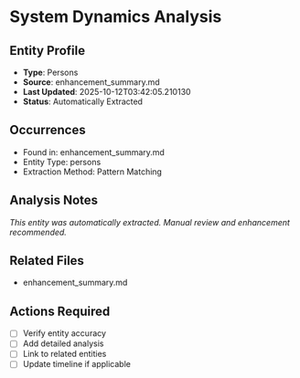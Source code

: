 # System Dynamics Analysis

## Entity Profile
- **Type**: Persons
- **Source**: enhancement_summary.md
- **Last Updated**: 2025-10-12T03:42:05.210130
- **Status**: Automatically Extracted

## Occurrences
- Found in: enhancement_summary.md
- Entity Type: persons
- Extraction Method: Pattern Matching

## Analysis Notes
*This entity was automatically extracted. Manual review and enhancement recommended.*

## Related Files
- enhancement_summary.md

## Actions Required
- [ ] Verify entity accuracy
- [ ] Add detailed analysis
- [ ] Link to related entities
- [ ] Update timeline if applicable

